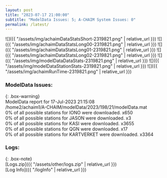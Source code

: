 ```yaml
---
layout: post
title: "2023-07-17 21:00:00"
subtitle: "ModelData Issues: 5; A-CHAIM System Issues: 0"
permalink: /latest/
---
```


![]({{ "/assets/img/achaimDataStatsShort-2319821.png" | relative_url }})
![]({{ "/assets/img/achaimDataStatsLong00-2319821.png" | relative_url }})
![]({{ "/assets/img/achaimDataStatsLong01-2319821.png" | relative_url }})
![]({{ "/assets/img/achaimDataStatsLong02-2319821.png" | relative_url }})
![]({{ "/assets/img/modelDataDataStats-2319821.png" | relative_url }})
![]({{ "/assets/img/modelDataStationStats-2319821.png" | relative_url }})
![]({{ "/assets/img/achaimRunTime-2319821.png" | relative_url }})


### ModelData Issues:  
  
{: .box-warning}  
 ModelData report for 17-Jul-2023 21:15:08   
 /home2/achaim1/A-CHAIM/modelData/2023/198/21/modelData.mat   
 0% of all possible stations for IONO were downloaded. x650   
 0% of all possible stations for JASON were downloaded. x3   
 0% of all possible stations for KASI were downloaded. x3655   
 0% of all possible stations for QGN were downloaded. x17   
 0% of all possible stations for KARTVERKET were downloaded. x3364   
  


### Logs:  
  
{: .box-note}  
[Logs.zip]({{ "/assets/other/logs.zip" | relative_url }})  
[Log Info]({{ "/logInfo" | relative_url }})  
